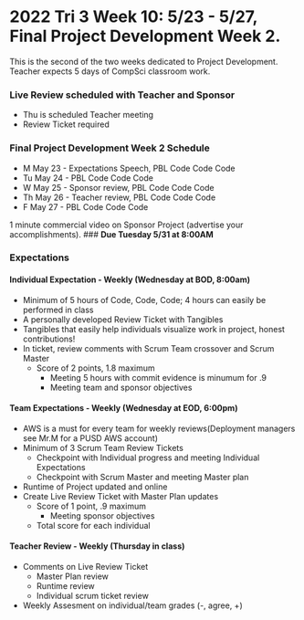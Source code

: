 # 2022 Tri 3 Week 10: 5/23 - 5/27, Final Project Development Week 2.
This is the second of the two weeks dedicated to Project Development.  Teacher expects 5 days of CompSci classroom work.
### Live Review scheduled with Teacher and Sponsor 
*  Thu is scheduled Teacher meeting
*  Review Ticket required
    
###  Final Project Development Week 2 Schedule
* M May 23 - Expectations Speech, PBL Code Code Code
* Tu May 24 - PBL Code Code Code
* W May 25 - Sponsor review, PBL Code Code Code
* Th May 26 - Teacher review, PBL Code Code Code 
* F May 27 - PBL Code Code Code  

1 minute commercial video on Sponsor Project (advertise your accomplishments). ### **Due Tuesday 5/31 at 8:00AM**

### Expectations

#### Individual Expectation - Weekly (Wednesday at BOD, 8:00am)
* Minimum of 5 hours of Code, Code, Code; 4 hours can easily be performed in class
* A personally developed Review Ticket with Tangibles
* Tangibles that easily help individuals visualize work in project, honest contributions!
* In ticket, review comments with Scrum Team crossover and Scrum Master
   * Score of 2 points, 1.8 maximum
       * Meeting 5 hours with commit evidence is minumum for .9
       * Meeting team and sponsor objectives

#### Team Expectations - Weekly (Wednesday at EOD, 6:00pm)
* AWS is a must for every team for weekly reviews(Deployment managers see Mr.M for a PUSD AWS account)
* Minimum of 3 Scrum Team Review Tickets
    * Checkpoint with Individual progress and meeting Individual Expectations
    * Checkpoint with Scrum Master and meeting Master plan
* Runtime of Project updated and online
* Create Live Review Ticket with Master Plan updates
   * Score of 1 point, .9 maximum
       * Meeting sponsor objectives
   * Total score for each individual

#### Teacher Review - Weekly (Thursday in class)
* Comments on Live Review Ticket
    * Master Plan review
    * Runtime review
    * Individual scrum ticket review
* Weekly Assesment on individual/team grades (-, agree, +)
